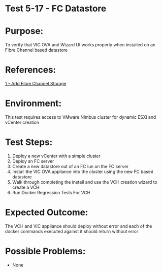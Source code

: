 Test 5-17 - FC Datastore
=======

# Purpose:
To verify that VIC OVA and Wizard UI works properly when installed on an Fibre Channel based datastore

# References:
[1 - Add Fibre Channel Storage](https://pubs.vmware.com/vsphere-4-esx-vcenter/index.jsp?topic=/com.vmware.vsphere.server_configclassic.doc_41/esx_server_config/configuring_storage/t_add_fibre_channel_storage.html)

# Environment:
This test requires access to VMware Nimbus cluster for dynamic ESXi and vCenter creation

# Test Steps:
1. Deploy a new vCenter with a simple cluster
2. Deploy an FC server
3. Create a new datastore out of an FC lun on the FC server
4. Install the VIC OVA appliance into the cluster using the new FC based datastore
5. Walk through completing the install and use the VCH creation wizard to create a VCH
6. Run Docker Regression Tests For VCH

# Expected Outcome:
The VCH and VIC appliance should deploy without error and each of the docker commands executed against it should return without error

# Possible Problems:
* None

